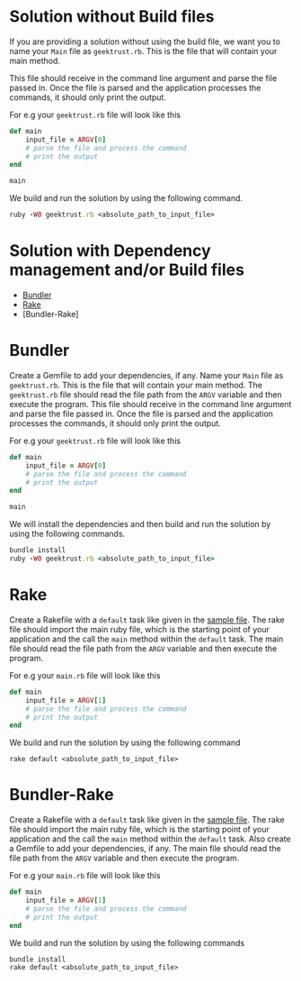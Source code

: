 # Solution without Build files

If you are providing a solution without using the build file, we want you to name your `Main` file as `geektrust.rb`. This is the file that will contain your main method.

This file should receive in the command line argument and parse the file passed in. Once the file is parsed and the application processes the commands, it should only print the output.

For e.g your `geektrust.rb` file will look like this

```ruby
def main
    input_file = ARGV[0]
    # parse the file and process the command
    # print the output
end

main
```

We build and run the solution by using the following command.

```ruby
ruby -W0 geektrust.rb <absolute_path_to_input_file>
```

# Solution with Dependency management and/or Build files

* [Bundler](https://bundler.io/v2.0/man/bundle-install.1.html)
* [Rake](https://github.com/ruby/rake)
* [Bundler-Rake]

# Bundler
Create a Gemfile to add your dependencies, if any. Name your `Main` file as `geektrust.rb`. This is the file that will contain your main method.
The `geektrust.rb` file should read the file path from the `ARGV` variable and then execute the program. This file should receive in the command line argument and parse the file passed in. Once the file is parsed and the application processes the commands, it should only print the output.

For e.g your `geektrust.rb` file will look like this

```ruby
def main
    input_file = ARGV[0]
    # parse the file and process the command
    # print the output
end

main
```

We will install the dependencies and then build and run the solution by using the following commands.

```ruby
bundle install
ruby -W0 geektrust.rb <absolute_path_to_input_file>
```


# Rake
Create a Rakefile with a `default` task like given in the [sample file](https://raw.githubusercontent.com/geektrust/coding-problem-artefacts/master/Ruby/Rakefile). The rake file should import the main ruby file, which is the starting point of your application and the call the `main` method within the `default` task.  The main file should read the file path from the `ARGV` variable and then execute the program. 

For e.g your `main.rb` file will look like this

```ruby
def main
    input_file = ARGV[1]
    # parse the file and process the command
    # print the output
end
```

We build and run the solution by using the following command

```
rake default <absolute_path_to_input_file>
```



# Bundler-Rake
Create a Rakefile with a `default` task like given in the [sample file](https://raw.githubusercontent.com/geektrust/coding-problem-artefacts/master/Ruby/Rakefile). The rake file should import the main ruby file, which is the starting point of your application and the call the `main` method within the `default` task. Also create a Gemfile to add your dependencies, if any. The main file should read the file path from the `ARGV` variable and then execute the program. 

For e.g your `main.rb` file will look like this

```ruby
def main
    input_file = ARGV[1]
    # parse the file and process the command
    # print the output
end
```

We build and run the solution by using the following commands

```
bundle install
rake default <absolute_path_to_input_file>
```

